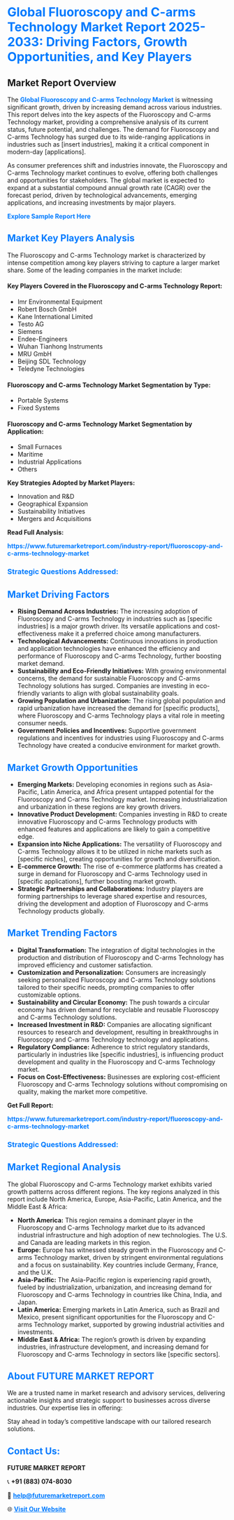 <h1 style="color: #007BFF;">Global Fluoroscopy and C-arms Technology Market Report 2025-2033: Driving Factors, Growth Opportunities, and Key Players</h1>

<section id="overview">
<h2>Market Report Overview</h2>
<p>The <a href="https://www.futuremarketreport.com/industry-report/fluoroscopy-and-c-arms-technology-market" style="color: #007BFF; text-decoration: none;"><strong>Global Fluoroscopy and C-arms Technology Market</strong></a> is witnessing significant growth, driven by increasing demand across various industries. This report delves into the key aspects of the Fluoroscopy and C-arms Technology market, providing a comprehensive analysis of its current status, future potential, and challenges. The demand for Fluoroscopy and C-arms Technology has surged due to its wide-ranging applications in industries such as [insert industries], making it a critical component in modern-day [applications].</p>
<p>As consumer preferences shift and industries innovate, the Fluoroscopy and C-arms Technology market continues to evolve, offering both challenges and opportunities for stakeholders. The global market is expected to expand at a substantial compound annual growth rate (CAGR) over the forecast period, driven by technological advancements, emerging applications, and increasing investments by major players.</p>
</section>

<section id="overview">
<p><a href="https://www.futuremarketreport.com/request-sample/reportId=35911" style="color: #007BFF; text-decoration: none;"><strong>Explore Sample Report Here</strong></a></p>
</section>

<section id="key-players">
<h2 style="color: #007BFF;">Market Key Players Analysis</h2>
<p>The Fluoroscopy and C-arms Technology market is characterized by intense competition among key players striving to capture a larger market share. Some of the leading companies in the market include:</p>
<h4>Key Players Covered in the Fluoroscopy and C-arms Technology Report:</h4>
<ul><li>Imr Environmental Equipment</li><li>Robert Bosch GmbH</li><li>Kane International Limited</li><li>Testo AG</li><li>Siemens</li><li>Endee-Engineers</li><li>Wuhan Tianhong Instruments</li><li>MRU GmbH</li><li>Beijing SDL Technology</li><li>Teledyne Technologies</li></ul>
<h4>Fluoroscopy and C-arms Technology Market Segmentation by Type:</h4>
<ul><li>Portable Systems</li><li>Fixed Systems</li></ul>

<h4>Fluoroscopy and C-arms Technology Market Segmentation by Application:</h4>
<ul><li>Small Furnaces</li><li>Maritime</li><li>Industrial Applications</li><li>Others</li></ul>
<p><strong>Key Strategies Adopted by Market Players:</strong></p>
<ul>
<li>Innovation and R&D</li>
<li>Geographical Expansion</li>
<li>Sustainability Initiatives</li>
<li>Mergers and Acquisitions</li>
</ul>
</section>

<section>
<p><strong>Read Full Analysis: </strong></p><a href="https://www.futuremarketreport.com/industry-report/fluoroscopy-and-c-arms-technology-market" style="color: #007BFF; text-decoration: none;"><strong>https://www.futuremarketreport.com/industry-report/fluoroscopy-and-c-arms-technology-market</strong></a>
<h3 style="color: #007BFF;">Strategic Questions Addressed:</h3>
</section>

<section id="driving-factors">
<h2 style="color: #007BFF;">Market Driving Factors</h2>
<ul>
<li><strong>Rising Demand Across Industries:</strong> The increasing adoption of Fluoroscopy and C-arms Technology in industries such as [specific industries] is a major growth driver. Its versatile applications and cost-effectiveness make it a preferred choice among manufacturers.</li>
<li><strong>Technological Advancements:</strong> Continuous innovations in production and application technologies have enhanced the efficiency and performance of Fluoroscopy and C-arms Technology, further boosting market demand.</li>
<li><strong>Sustainability and Eco-Friendly Initiatives:</strong> With growing environmental concerns, the demand for sustainable Fluoroscopy and C-arms Technology solutions has surged. Companies are investing in eco-friendly variants to align with global sustainability goals.</li>
<li><strong>Growing Population and Urbanization:</strong> The rising global population and rapid urbanization have increased the demand for [specific products], where Fluoroscopy and C-arms Technology plays a vital role in meeting consumer needs.</li>
<li><strong>Government Policies and Incentives:</strong> Supportive government regulations and incentives for industries using Fluoroscopy and C-arms Technology have created a conducive environment for market growth.</li>
</ul>
</section>

<section id="growth-opportunities">
<h2 style="color: #007BFF;">Market Growth Opportunities</h2>
<ul>
<li><strong>Emerging Markets:</strong> Developing economies in regions such as Asia-Pacific, Latin America, and Africa present untapped potential for the Fluoroscopy and C-arms Technology market. Increasing industrialization and urbanization in these regions are key growth drivers.</li>
<li><strong>Innovative Product Development:</strong> Companies investing in R&D to create innovative Fluoroscopy and C-arms Technology products with enhanced features and applications are likely to gain a competitive edge.</li>
<li><strong>Expansion into Niche Applications:</strong> The versatility of Fluoroscopy and C-arms Technology allows it to be utilized in niche markets such as [specific niches], creating opportunities for growth and diversification.</li>
<li><strong>E-commerce Growth:</strong> The rise of e-commerce platforms has created a surge in demand for Fluoroscopy and C-arms Technology used in [specific applications], further boosting market growth.</li>
<li><strong>Strategic Partnerships and Collaborations:</strong> Industry players are forming partnerships to leverage shared expertise and resources, driving the development and adoption of Fluoroscopy and C-arms Technology products globally.</li>
</ul>
</section>

<section id="trending-factors">
<h2 style="color: #007BFF;">Market Trending Factors</h2>
<ul>
<li><strong>Digital Transformation:</strong> The integration of digital technologies in the production and distribution of Fluoroscopy and C-arms Technology has improved efficiency and customer satisfaction.</li>
<li><strong>Customization and Personalization:</strong> Consumers are increasingly seeking personalized Fluoroscopy and C-arms Technology solutions tailored to their specific needs, prompting companies to offer customizable options.</li>
<li><strong>Sustainability and Circular Economy:</strong> The push towards a circular economy has driven demand for recyclable and reusable Fluoroscopy and C-arms Technology solutions.</li>
<li><strong>Increased Investment in R&D:</strong> Companies are allocating significant resources to research and development, resulting in breakthroughs in Fluoroscopy and C-arms Technology technology and applications.</li>
<li><strong>Regulatory Compliance:</strong> Adherence to strict regulatory standards, particularly in industries like [specific industries], is influencing product development and quality in the Fluoroscopy and C-arms Technology market.</li>
<li><strong>Focus on Cost-Effectiveness:</strong> Businesses are exploring cost-efficient Fluoroscopy and C-arms Technology solutions without compromising on quality, making the market more competitive.</li>
</ul>
</section>

<section>
<p><strong>Get Full Report: </strong></p><a href="https://www.futuremarketreport.com/industry-report/fluoroscopy-and-c-arms-technology-market" style="color: #007BFF; text-decoration: none;"><strong>https://www.futuremarketreport.com/industry-report/fluoroscopy-and-c-arms-technology-market</strong></a>
<h3 style="color: #007BFF;">Strategic Questions Addressed:</h3>
</section>


<section id="regional-analysis">
<h2 style="color: #007BFF;">Market Regional Analysis</h2>
<p>The global Fluoroscopy and C-arms Technology market exhibits varied growth patterns across different regions. The key regions analyzed in this report include North America, Europe, Asia-Pacific, Latin America, and the Middle East & Africa:</p>
<ul>
<li><strong>North America:</strong> This region remains a dominant player in the Fluoroscopy and C-arms Technology market due to its advanced industrial infrastructure and high adoption of new technologies. The U.S. and Canada are leading markets in this region.</li>
<li><strong>Europe:</strong> Europe has witnessed steady growth in the Fluoroscopy and C-arms Technology market, driven by stringent environmental regulations and a focus on sustainability. Key countries include Germany, France, and the U.K.</li>
<li><strong>Asia-Pacific:</strong> The Asia-Pacific region is experiencing rapid growth, fueled by industrialization, urbanization, and increasing demand for Fluoroscopy and C-arms Technology in countries like China, India, and Japan.</li>
<li><strong>Latin America:</strong> Emerging markets in Latin America, such as Brazil and Mexico, present significant opportunities for the Fluoroscopy and C-arms Technology market, supported by growing industrial activities and investments.</li>
<li><strong>Middle East & Africa:</strong> The region’s growth is driven by expanding industries, infrastructure development, and increasing demand for Fluoroscopy and C-arms Technology in sectors like [specific sectors].</li>
</ul>
</section>

<footer>
<h2 style="color: #007BFF;">About FUTURE MARKET REPORT</h2>
<p>We are a trusted name in market research and advisory services, delivering actionable insights and strategic support to businesses across diverse industries. Our expertise lies in offering:</p>

<p>Stay ahead in today’s competitive landscape with our tailored research solutions.</p>

<h2 style="color: #007BFF;">Contact Us:</h2>
<p><strong>FUTURE MARKET REPORT</strong></p>
<p>📞 <strong>+91 (883) 074-8030</strong></p>
<p>📧 <strong><a href="mailto:help@futuremarketreport.com" style="color: #007BFF;">help@futuremarketreport.com</a></strong></p>
<p>🌐 <strong><a href="https://www.futuremarketreport.com/" style="color: #007BFF;">Visit Our Website</a></strong></p>
</footer>